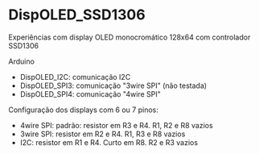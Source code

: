 # DispOLED_SSD1306
Experiências com display OLED monocromático 128x64 com controlador SSD1306

Arduino

* DispOLED_I2C: comunicação I2C
* DispOLED_SPI3: comunicação "3wire SPI" (não testada)
* DispOLED_SPI4: comunicação "4wire SPI"

Configuração dos displays com 6 ou 7 pinos:
* 4wire SPI: padrão: resistor em R3 e R4. R1, R2 e R8 vazios
* 3wire SPI: resistor em R2 e R4. R1, R3 e R8 vazios
* I2C: resistor em R1 e R4. Curto em R8. R2 e R3 vazios

